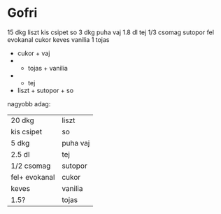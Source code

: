 # Gofri

15 dkg liszt
kis csipet so
3 dkg puha vaj
1.8 dl tej
1/3 csomag sutopor
fel evokanal cukor
keves vanilia
1 tojas

* cukor + vaj
* + tojas + vanilia
* + tej
* liszt + sutopor + so

nagyobb adag:

|  |  |
| -- | -- |
| 20 dkg|liszt |
| kis csipet| so |
| 5 dkg| puha vaj |
| 2.5 dl| tej |
| 1/2 csomag| sutopor |
| fel+ evokanal| cukor |
| keves| vanilia |
| 1.5?| tojas |
